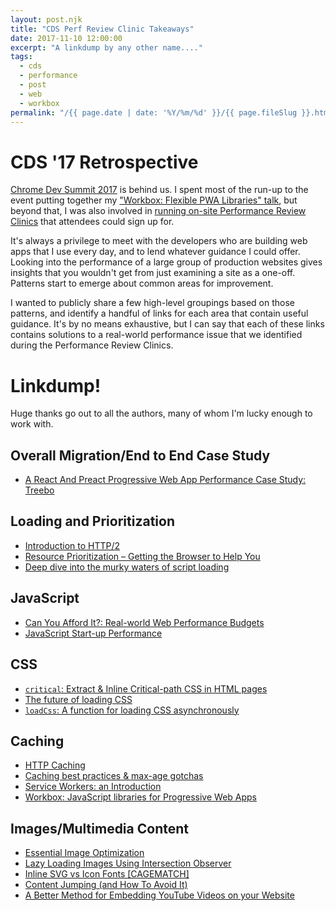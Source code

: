 ```yaml
---
layout: post.njk
title: "CDS Perf Review Clinic Takeaways"
date: 2017-11-10 12:00:00
excerpt: "A linkdump by any other name...."
tags:
  - cds
  - performance
  - post
  - web
  - workbox
permalink: "/{{ page.date | date: '%Y/%m/%d' }}/{{ page.fileSlug }}.html"
---
```


# CDS '17 Retrospective

[Chrome Dev Summit 2017](https://developer.chrome.com/devsummit/) is behind us.
I spent most of the run-up to the event putting together my
["Workbox: Flexible PWA Libraries" talk](https://www.youtube.com/watch?v=DtuJ55tmjps),
but beyond that, I was also involved in [running on-site Performance Review
Clinics](https://twitter.com/jeffposnick/status/922899094053330944) that
attendees could sign up for.

It's always a privilege to meet with the developers who are building web apps
that I use every day, and to lend whatever guidance I could offer. Looking into
the performance of a large group of production websites gives insights that you
wouldn't get from just examining a site as a one-off. Patterns start to emerge
about common areas for improvement.

I wanted to publicly share a few high-level groupings based on those patterns,
and identify a handful of links for each area that contain useful guidance. It's
by no means exhaustive, but I can say that each of these links contains
solutions to a real-world performance issue that we identified during the
Performance Review Clinics.

# Linkdump!

Huge thanks go out to all the authors, many of whom I'm lucky enough to work
with.

## Overall Migration/End to End Case Study
- [A React And Preact Progressive Web App Performance Case Study: Treebo](https://medium.com/dev-channel/treebo-a-react-and-preact-progressive-web-app-performance-case-study-5e4f450d5299)

## Loading and Prioritization
- [Introduction to HTTP/2](https://developers.google.com/web/fundamentals/performance/http2/)
- [Resource Prioritization – Getting the Browser to Help You](https://developers.google.com/web/fundamentals/performance/resource-prioritization)
- [Deep dive into the murky waters of script loading](https://www.html5rocks.com/en/tutorials/speed/script-loading/)


## JavaScript
- [Can You Afford It?: Real-world Web Performance Budgets](https://infrequently.org/2017/10/can-you-afford-it-real-world-web-performance-budgets/)
- [JavaScript Start-up Performance](https://medium.com/reloading/javascript-start-up-performance-69200f43b201)

## CSS
- [`critical`: Extract & Inline Critical-path CSS in HTML pages](https://github.com/addyosmani/critical)
- [The future of loading CSS](https://jakearchibald.com/2016/link-in-body/)
- [`loadCss`: A function for loading CSS asynchronously](https://github.com/filamentgroup/loadCSS/)

## Caching
- [HTTP Caching](https://developers.google.com/web/fundamentals/performance/optimizing-content-efficiency/http-caching)
- [Caching best practices & max-age gotchas](https://jakearchibald.com/2016/caching-best-practices/)
- [Service Workers: an Introduction](https://developers.google.com/web/fundamentals/primers/service-workers/)
- [Workbox: JavaScript libraries for Progressive Web Apps](https://developers.google.com/web/tools/workbox/)

## Images/Multimedia Content
- [Essential Image Optimization](https://images.guide/)
- [Lazy Loading Images Using Intersection Observer](https://deanhume.com/home/blogpost/lazy-loading-images-using-intersection-observer/10163)
- [Inline SVG vs Icon Fonts [CAGEMATCH]](https://css-tricks.com/icon-fonts-vs-svg/)
- [Content Jumping (and How To Avoid It)](https://css-tricks.com/content-jumping-avoid/)
- [A Better Method for Embedding YouTube Videos on your Website](https://www.labnol.org/internet/light-youtube-embeds/27941/)
